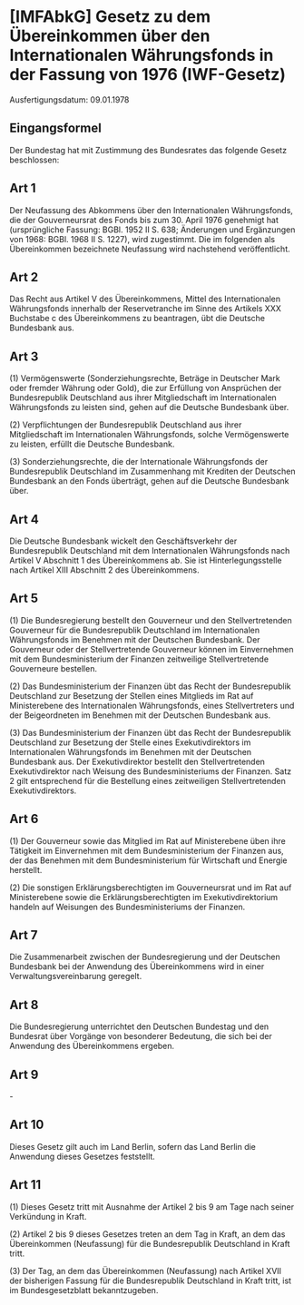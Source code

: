 # [IMFAbkG] Gesetz zu dem Übereinkommen über den Internationalen Währungsfonds in der Fassung von 1976  (IWF-Gesetz)

Ausfertigungsdatum: 09.01.1978

 

## Eingangsformel

Der Bundestag hat mit Zustimmung des Bundesrates das folgende Gesetz beschlossen:


## Art 1

Der Neufassung des Abkommens über den Internationalen Währungsfonds, die der Gouverneursrat des Fonds bis zum 30. April 1976 genehmigt hat (ursprüngliche Fassung: BGBl. 1952 II S. 638; Änderungen und Ergänzungen von 1968: BGBl. 1968 II S. 1227), wird zugestimmt. Die im folgenden als Übereinkommen bezeichnete Neufassung wird nachstehend veröffentlicht.


## Art 2

Das Recht aus Artikel V des Übereinkommens, Mittel des Internationalen Währungsfonds innerhalb der Reservetranche im Sinne des Artikels XXX Buchstabe c des Übereinkommens zu beantragen, übt die Deutsche Bundesbank aus.


## Art 3

(1) Vermögenswerte (Sonderziehungsrechte, Beträge in Deutscher Mark oder fremder Währung oder Gold), die zur Erfüllung von Ansprüchen der Bundesrepublik Deutschland aus ihrer Mitgliedschaft im Internationalen Währungsfonds zu leisten sind, gehen auf die Deutsche Bundesbank über.

(2) Verpflichtungen der Bundesrepublik Deutschland aus ihrer Mitgliedschaft im Internationalen Währungsfonds, solche Vermögenswerte zu leisten, erfüllt die Deutsche Bundesbank.

(3) Sonderziehungsrechte, die der Internationale Währungsfonds der Bundesrepublik Deutschland im Zusammenhang mit Krediten der Deutschen Bundesbank an den Fonds überträgt, gehen auf die Deutsche Bundesbank über.


## Art 4

Die Deutsche Bundesbank wickelt den Geschäftsverkehr der Bundesrepublik Deutschland mit dem Internationalen Währungsfonds nach Artikel V Abschnitt 1 des Übereinkommens ab. Sie ist Hinterlegungsstelle nach Artikel XIII Abschnitt 2 des Übereinkommens.


## Art 5

(1) Die Bundesregierung bestellt den Gouverneur und den Stellvertretenden Gouverneur für die Bundesrepublik Deutschland im Internationalen Währungsfonds im Benehmen mit der Deutschen Bundesbank. Der Gouverneur oder der Stellvertretende Gouverneur können im Einvernehmen mit dem Bundesministerium der Finanzen zeitweilige Stellvertretende Gouverneure bestellen.

(2) Das Bundesministerium der Finanzen übt das Recht der Bundesrepublik Deutschland zur Besetzung der Stellen eines Mitglieds im Rat auf Ministerebene des Internationalen Währungsfonds, eines Stellvertreters und der Beigeordneten im Benehmen mit der Deutschen Bundesbank aus.

(3) Das Bundesministerium der Finanzen übt das Recht der Bundesrepublik Deutschland zur Besetzung der Stelle eines Exekutivdirektors im Internationalen Währungsfonds im Benehmen mit der Deutschen Bundesbank aus. Der Exekutivdirektor bestellt den Stellvertretenden Exekutivdirektor nach Weisung des Bundesministeriums der Finanzen. Satz 2 gilt entsprechend für die Bestellung eines zeitweiligen Stellvertretenden Exekutivdirektors.


## Art 6

(1) Der Gouverneur sowie das Mitglied im Rat auf Ministerebene üben ihre Tätigkeit im Einvernehmen mit dem Bundesministerium der Finanzen aus, der das Benehmen mit dem Bundesministerium für Wirtschaft und Energie herstellt.

(2) Die sonstigen Erklärungsberechtigten im Gouverneursrat und im Rat auf Ministerebene sowie die Erklärungsberechtigten im Exekutivdirektorium handeln auf Weisungen des Bundesministeriums der Finanzen.


## Art 7

Die Zusammenarbeit zwischen der Bundesregierung und der Deutschen Bundesbank bei der Anwendung des Übereinkommens wird in einer Verwaltungsvereinbarung geregelt.


## Art 8

Die Bundesregierung unterrichtet den Deutschen Bundestag und den Bundesrat über Vorgänge von besonderer Bedeutung, die sich bei der Anwendung des Übereinkommens ergeben.


## Art 9

\-


## Art 10

Dieses Gesetz gilt auch im Land Berlin, sofern das Land Berlin die Anwendung dieses Gesetzes feststellt.


## Art 11

(1) Dieses Gesetz tritt mit Ausnahme der Artikel 2 bis 9 am Tage nach seiner Verkündung in Kraft.

(2) Artikel 2 bis 9 dieses Gesetzes treten an dem Tag in Kraft, an dem das Übereinkommen (Neufassung) für die Bundesrepublik Deutschland in Kraft tritt.

(3) Der Tag, an dem das Übereinkommen (Neufassung) nach Artikel XVII der bisherigen Fassung für die Bundesrepublik Deutschland in Kraft tritt, ist im Bundesgesetzblatt bekanntzugeben.
